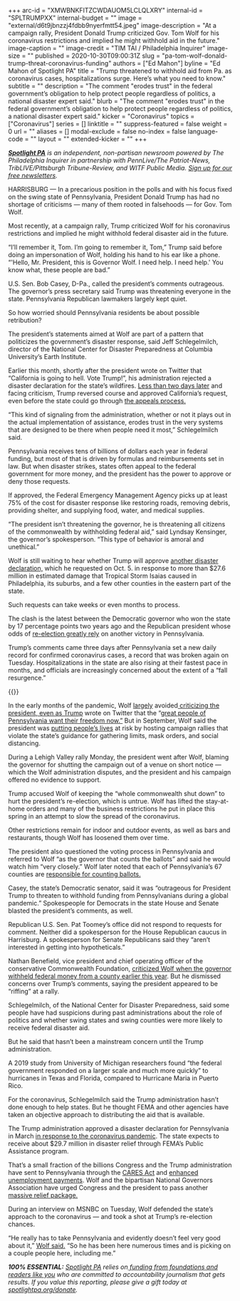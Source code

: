 +++
arc-id = "XMWBNKFITZCWDAUOM5LCLQLXRY"
internal-id = "SPLTRUMPXX"
internal-budget = ""
image = "external/d6t9jbnzzj4fdbb9nyerfmtt54.jpeg"
image-description = "At a campaign rally, President Donald Trump criticized Gov. Tom Wolf for his coronavirus restrictions and implied he might withhold aid in the future."
image-caption = ""
image-credit = "TIM TAI / Philadelphia Inquirer"
image-size = ""
published = 2020-10-30T09:00:31Z
slug = "pa-tom-wolf-donald-trump-threat-coronavirus-funding"
authors = ["Ed Mahon"]
byline = "Ed Mahon of Spotlight PA"
title = "Trump threatened to withhold aid from Pa. as coronavirus cases, hospitalizations surge. Here’s what you need to know."
subtitle = ""
description = "The comment \"erodes trust\" in the federal government’s obligation to help protect people regardless of politics, a national disaster expert said."
blurb = "The comment \"erodes trust\" in the federal government’s obligation to help protect people regardless of politics, a national disaster expert said."
kicker = "Coronavirus"
topics = ["Coronavirus"]
series = []
linktitle = ""
suppress-featured = false
weight = 0
url = ""
aliases = []
modal-exclude = false
no-index = false
language-code = ""
layout = ""
extended-kicker = ""
+++

<a href="https://www.spotlightpa.org/"><i><b>Spotlight PA</b></i></a><i> is an independent, non-partisan newsroom powered by The Philadelphia Inquirer in partnership with PennLive/The Patriot-News, TribLIVE/Pittsburgh Tribune-Review, and WITF Public Media. </i><a href="https://www.spotlightpa.org/newsletters"><i>Sign up for our free newsletters</i></a><i>.</i>

HARRISBURG — In a precarious position in the polls and with his focus fixed on the swing state of Pennsylvania, President Donald Trump has had no shortage of criticisms — many of them rooted in falsehoods — for Gov. Tom Wolf.

Most recently, at a campaign rally, Trump criticized Wolf for his coronavirus restrictions and implied he might withhold federal disaster aid in the future.

“I’ll remember it, Tom. I’m going to remember it, Tom,” Trump said before doing an impersonation of Wolf, holding his hand to his ear like a phone. “'Hello, Mr. President, this is Governor Wolf. I need help. I need help.' You know what, these people are bad.”

U.S. Sen. Bob Casey, D-Pa., called the president’s comments outrageous. The governor’s press secretary said Trump was threatening everyone in the state. Pennsylvania Republican lawmakers largely kept quiet.

So how worried should Pennsylvania residents be about possible retribution?

The president’s statements aimed at Wolf are part of a pattern that politicizes the government’s disaster response, said Jeff Schlegelmilch, director of the National Center for Disaster Preparedness at Columbia University’s Earth Institute.

<script src="https://www.spotlightpa.org/embed.js" async></script><div data-spl-embed-version="1" data-spl-src="https://www.spotlightpa.org/embeds/newsletter/"></div>

Earlier this month, shortly after the president wrote on Twitter that “California is going to hell. Vote Trump!”, his administration rejected a disaster declaration for the state’s wildfires. <a href="https://www.washingtonpost.com/business/trump-changes-course-approves-california-relief-for-6-fires/2020/10/16/54c57a42-100e-11eb-b404-8d1e675ec701_story.html">Less than two days later</a> and facing criticism, Trump reversed course and approved California’s request, even before the state could go through <a href="https://www.eenews.net/stories/1063716473">the appeals process.</a>

“This kind of signaling from the administration, whether or not it plays out in the actual implementation of assistance, erodes trust in the very systems that are designed to be there when people need it most,” Schlegelmilch said.

Pennsylvania receives tens of billions of dollars each year in federal funding, but most of that is driven by formulas and reimbursements set in law. But when disaster strikes, states often appeal to the federal government for more money, and the president has the power to approve or deny those requests.

If approved, the Federal Emergency Management Agency picks up at least 75% of the cost for disaster response like restoring roads, removing debris, providing shelter, and supplying food, water, and medical supplies.

“The president isn’t threatening the governor, he is threatening all citizens of the commonwealth by withholding federal aid,” said Lyndsay Kensinger, the governor’s spokesperson. “This type of behavior is amoral and unethical.”

Wolf is still waiting to hear whether Trump will approve <a href="http://levittownnow.com/2020/10/05/governor-requests-major-disaster-declaration-for-bucks-county/">another disaster declaration,</a> which he requested on Oct. 5. in response to more than $27.6 million in estimated damage that Tropical Storm Isaias caused in Philadelphia, its suburbs, and a few other counties in the eastern part of the state.

Such requests can take weeks or even months to process.

The clash is the latest between the Democratic governor who won the state by 17 percentage points two years ago and the Republican president whose odds of <a href="https://fivethirtyeight.com/features/why-pennsylvania-could-decide-the-2020-election/">re-election greatly rely</a> on another victory in Pennsylvania.

Trump’s comments came three days after Pennsylvania set a new daily record for confirmed coronavirus cases, a record that was broken again on Tuesday. Hospitalizations in the state are also rising at their fastest pace in months, and officials are increasingly concerned about the extent of a “fall resurgence.”

{{<picture src="external/0jnpjqwvnrs77wb1swt3gg217r.jpeg" description="“The president isn’t threatening the governor, he is threatening all citizens of the commonwealth by withholding federal aid,” a spokesperson for Gov. Tom Wolf said." caption="“The president isn’t threatening the governor, he is threatening all citizens of the commonwealth by withholding federal aid,” a spokesperson for Gov. Tom Wolf said." credit="Commonwealth Media Services">}} 

In the early months of the pandemic, Wolf <a href="https://www.politico.com/news/2020/04/18/tom-wolf-pennsylvania-trump-189607">largely</a> avoided<a href="https://www.wtae.com/article/gov-wolf-responds-to-president-trump-tweet-saying-pennsylvania-residents-want-their-freedom-now/32435568"> criticizing the president, even as Trump</a> wrote on Twitter that the “<a href="https://twitter.com/realdonaldtrump/status/1259852364326014978?lang=en">great people of Pennsylvania want their freedom now.”</a> But in September, Wolf said the president was <a href="https://fusion.inquirer.com/health/coronavirus/coronavirus-covid-19-trump-rally-masks-harrisburg-wolf-20200925.html">putting people’s lives</a> at risk by hosting campaign rallies that violate the state’s guidance for gathering limits, mask orders, and social distancing.

During a Lehigh Valley rally Monday, the president went after Wolf, blaming the governor for shutting the campaign out of a venue on short notice — which the Wolf administration disputes, and the president and his campaign offered no evidence to support.

Trump accused Wolf of keeping the “whole commonwealth shut down” to hurt the president’s re-election, which is untrue. Wolf has lifted the stay-at-home orders and many of the business restrictions he put in place this spring in an attempt to slow the spread of the coronavirus.

Other restrictions remain for indoor and outdoor events, as well as bars and restaurants, though Wolf has loosened them over time.

The president also questioned the voting process in Pennsylvania and referred to Wolf “as the governor that counts the ballots” and said he would watch him “very closely.” Wolf later noted that each of Pennsylvania’s 67 counties are <a href="https://www.today.com/video/pennsylvania-governor-says-trumps-comments-about-voting-process-in-the-state-constitutes-ignorance-94836293819">responsible for counting ballots.</a>

Casey, the state’s Democratic senator, said it was “outrageous for President Trump to threaten to withhold funding from Pennsylvanians during a global pandemic.” Spokespeople for Democrats in the state House and Senate blasted the president’s comments, as well.

Republican U.S. Sen. Pat Toomey’s office did not respond to requests for comment. Neither did a spokesperson for the House Republican caucus in Harrisburg. A spokesperson for Senate Republicans said they “aren’t interested in getting into hypotheticals.”

Nathan Benefield, vice president and chief operating officer of the conservative Commonwealth Foundation, <a href="https://www.pottsmerc.com/opinion/nathan-benefield-transparency-victory-a-call-to-action-for-pa-lawmakers/article_436bb11c-d8ff-11ea-a743-f360bd9cc1c6.html">criticized Wolf when the governor withheld federal money from a county earlier this year</a>. But he dismissed concerns over Trump’s comments, saying the president appeared to be “riffing” at a rally.

Schlegelmilch, of the National Center for Disaster Preparedness, said some people have had suspicions during past administrations about the role of politics and whether swing states and swing counties were more likely to receive federal disaster aid.

But he said that hasn’t been a mainstream concern until the Trump administration.

<script src="https://www.spotlightpa.org/embed.js" async></script><div data-spl-embed-version="1" data-spl-src="https://www.spotlightpa.org/embeds/donate/?teaser_text=Spotlight%20PA%20provides%20essential%2C%20public-service%20journalism%20thanks%20to%20readers%20like%20you.%20Help%20us%20continue%20that%20work."></div>

A 2019 study from University of Michigan researchers found “the federal government responded on a larger scale and much more quickly” to hurricanes in Texas and Florida, compared to Hurricane Maria in Puerto Rico.

For the coronavirus, Schlegelmilch said the Trump administration hasn’t done enough to help states. But he thought FEMA and other agencies have taken an objective approach to distributing the aid that is available.

The Trump administration approved a disaster declaration for Pennsylvania in March <a href="https://www.whitehouse.gov/briefings-statements/president-donald-j-trump-approves-pennsylvania-disaster-declaration-2/">in response to the coronavirus pandemic</a>. The state expects to receive about $29.7 million in disaster relief through FEMA’s Public Assistance program.

That’s a small fraction of the billions Congress and the Trump administration have sent to Pennsylvania through the <a href="https://www.spotlightpa.org/news/2020/06/pennsylvania-coronavirus-cares-money-hospitals-child-care-fraud/">CARES Act</a> and <a href="https://www.washingtonpost.com/us-policy/2020/09/11/lost-wages-unemployment-assistance-expiring/">enhanced unemployment payments</a>. Wolf and the bipartisan National Governors Association have urged Congress and the president to pass another <a href="https://www.nga.org/news/press-releases/congress-failure-to-reach-agreement-on-aid-to-state-and-local-governments-leaves-them-in-an-untenable-position/">massive relief package.</a>

During an interview on MSNBC on Tuesday, Wolf defended the state’s approach to the coronavirus — and took a shot at Trump’s re-election chances.

“He really has to take Pennsylvania and evidently doesn’t feel very good about it,” <a href="https://www.youtube.com/watch?v=v5ZB1oO3-uk">Wolf said.</a> “So he has been here numerous times and is picking on a couple people here, including me.”

<i><b>100% ESSENTIAL:</b></i><i> </i><a href="https://www.spotlightpa.org/"><i>Spotlight PA</i></a><i> relies on</i><a href="https://www.spotlightpa.org/support"><i> funding from foundations and readers like you</i></a><i> who are committed to accountability journalism that gets results. If you value this reporting, please give a gift today at </i><a href="http://spotlightpa.org/donate"><i>spotlightpa.org/donate</i></a><i>.</i>
